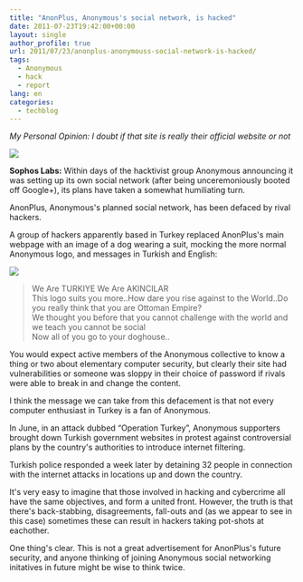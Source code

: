 ```yaml
---
title: "AnonPlus, Anonymous's social network, is hacked"
date: 2011-07-23T19:42:00+00:00
layout: single
author_profile: true
url: 2011/07/23/anonplus-anonymouss-social-network-is-hacked/
tags:
  - Anonymous
  - hack
  - report
lang: en
categories: 
  - techblog
---
```

_My Personal Opinion: I doubt if that site is really their official website or not_

[![](http://2.bp.blogspot.com/-xOdxe_5IVzQ/TiscBs9GSfI/AAAAAAAAD60/JXz6hgzXFac/s1600/anonymous-dog-170.jpg)](http://2.bp.blogspot.com/-xOdxe_5IVzQ/TiscBs9GSfI/AAAAAAAAD60/JXz6hgzXFac/s1600/anonymous-dog-170.jpg)

**Sophos Labs:** Within days of the hacktivist group Anonymous announcing it was setting up its own social network (after being unceremoniously booted off Google+), its plans have taken a somewhat humiliating turn.

AnonPlus, Anonymous's planned social network, has been defaced by rival hackers.

A group of hackers apparently based in Turkey replaced AnonPlus's main webpage with an image of a dog wearing a suit, mocking the more normal Anonymous logo, and messages in Turkish and English:

[![](http://4.bp.blogspot.com/-sEVpnS93Upw/Tisb_TooHrI/AAAAAAAAD6w/GaAJNGl_b_8/s400/anonplus-defaced.jpg)](http://4.bp.blogspot.com/-sEVpnS93Upw/Tisb_TooHrI/AAAAAAAAD6w/GaAJNGl_b_8/s1600/anonplus-defaced.jpg)

> We Are TURKIYE We Are AKINCILAR  
> This logo suits you more..How dare you rise against to the World..Do you really think that you are Ottoman Empire?  
> We thought you before that you cannot challenge with the world and we teach you cannot be social  
> Now all of you go to your doghouse..

You would expect active members of the Anonymous collective to know a thing or two about elementary computer security, but clearly their site had vulnerabilities or someone was sloppy in their choice of password if rivals were able to break in and change the content.

I think the message we can take from this defacement is that not every computer enthusiast in Turkey is a fan of Anonymous.

In June, in an attack dubbed “Operation Turkey”, Anonymous supporters brought down Turkish government websites in protest against controversial plans by the country's authorities to introduce internet filtering.

Turkish police responded a week later by detaining 32 people in connection with the internet attacks in locations up and down the country.

It's very easy to imagine that those involved in hacking and cybercrime all have the same objectives, and form a united front. However, the truth is that there's back-stabbing, disagreements, fall-outs and (as we appear to see in this case) sometimes these can result in hackers taking pot-shots at eachother.

One thing's clear. This is not a great advertisement for AnonPlus's future security, and anyone thinking of joining Anonymous social networking initatives in future might be wise to think twice.